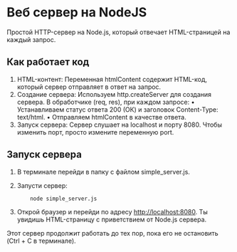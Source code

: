 # Веб сервер на NodeJS

Простой HTTP-сервер на Node.js, который отвечает HTML-страницей на каждый запрос.

## Как работает код

 1. HTML-контент: Переменная htmlContent содержит HTML-код, который сервер отправляет в ответ на запрос.
 2. Создание сервера: Используем http.createServer для создания сервера. В обработчике (req, res), при каждом запросе:
 • Устанавливаем статус ответа 200 (ОК) и заголовок Content-Type: text/html.
 • Отправляем htmlContent в качестве ответа.
 3. Запуск сервера: Сервер слушает на localhost и порту 8080. Чтобы изменить порт, просто измените переменную port.

## Запуск сервера

 1. В терминале перейди в папку с файлом simple_server.js.
 2. Запусти сервер:

    ```bash
        node simple_server.js
    ```

 3. Открой браузер и перейди по адресу <http://localhost:8080>. Ты увидишь HTML-страницу с приветствием от Node.js сервера.

Этот сервер продолжит работать до тех пор, пока его не остановить (Ctrl + C в терминале).
